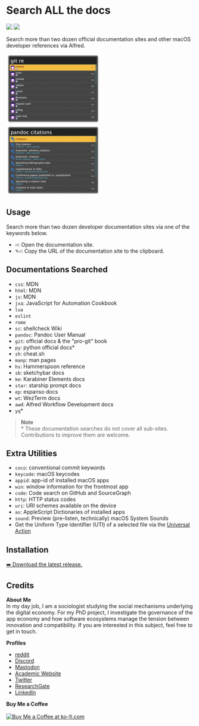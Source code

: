 <!-- LTeX: enabled=false --><!-- vale off -->
# Search ALL the docs
<!-- LTeX: enabled=true --><!-- vale on -->
![](https://img.shields.io/github/downloads/chrisgrieser/alfred-docs-searches/total?label=Total%20Downloads&style=plastic) ![](https://img.shields.io/github/v/release/chrisgrieser/alfred-docs-searches?label=Latest%20Release&style=plastic)

Search more than two dozen official documentation sites and other macOS developer references via Alfred.

<img src="./assets/showcase git.png" alt="showcase git" width="50%">

<img src="./assets/showcase pandoc.png" alt="showcase Pandoc" width="50%">

## Usage
Search more than two dozen developer documentation sites via one of the keywords below.
- <kbd>⏎</kbd>: Open the documentation site.
- <kbd>⌥</kbd><kbd>⏎</kbd>: Copy the URL of the documentation site to the clipboard.

## Documentations Searched
- `css`: MDN
- `html`: MDN
- `js`: MDN
- `jxa`: JavaScript for Automation Cookbook
- `lua`
- `eslint`
- `rome`
- `sc`: shellcheck Wiki
- `pandoc`: Pandoc User Manual
- `git`: official docs & the "pro-git" book
- `py`: python official docs\*
- `sh`: cheat.sh
- `manp`: man pages
- `hs`: Hammerspoon reference
- `sb`: sketchybar docs
- `ke`: Karabiner Elements docs
- `star`: starship prompt docs
- `ep`: espanso docs
- `wt`: WezTerm docs
- `awd`: Alfred Workflow Development docs
- `yq`\*

> __Note__  
> \* These documentation searches do not cover all sub-sites. Contributions to improve them are welcome.

## Extra Utilities
- `coco`: conventional commit keywords
- `keycode`: macOS keycodes
- `appid`: app-id of installed macOS apps
- `win`: window information for the frontmost app
- `code`: Code search on GitHub and SourceGraph
- `http`: HTTP status codes
- `uri`: URI schemes available on the device
- `as`: AppleScript Dictionaries of installed apps
- `sound`: Preview (pre-listen, technically) macOS System Sounds
- Get the Uniform Type Identifier (UTI) of a selected file via the [Universal Action](https://www.alfredapp.com/help/workflows/triggers/universal-actions/)

## Installation
[➡️ Download the latest release.](https://github.com/chrisgrieser/alfred-docs-searches/releases/latest)

## Credits
<!-- vale Google.FirstPerson = NO -->
__About Me__  
In my day job, I am a sociologist studying the social mechanisms underlying the digital economy. For my PhD project, I investigate the governance of the app economy and how software ecosystems manage the tension between innovation and compatibility. If you are interested in this subject, feel free to get in touch.

__Profiles__  
- [reddit](https://www.reddit.com/user/pseudometapseudo)
- [Discord](https://discordapp.com/users/462774483044794368/)
- [Mastodon](https://pkm.social/@pseudometa)
- [Academic Website](https://chris-grieser.de/)
- [Twitter](https://twitter.com/pseudo_meta)
- [ResearchGate](https://www.researchgate.net/profile/Christopher-Grieser)
- [LinkedIn](https://www.linkedin.com/in/christopher-grieser-ba693b17a/)

__Buy Me a Coffee__  
<br>
<a href='https://ko-fi.com/Y8Y86SQ91' target='_blank'><img height='36' style='border:0px;height:36px;' src='https://cdn.ko-fi.com/cdn/kofi1.png?v=3' border='0' alt='Buy Me a Coffee at ko-fi.com' /></a>
